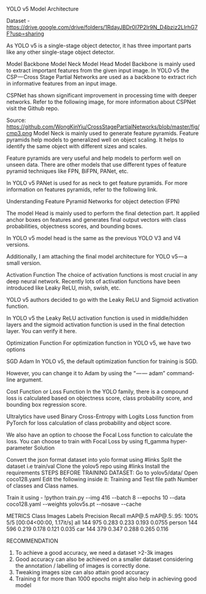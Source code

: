 
YOLO v5 Model Architecture

Dataset - https://drive.google.com/drive/folders/1RdayJBDr0I7P2lr9N_D4bziz2LIrhG7F?usp=sharing

As YOLO v5 is a single-stage object detector, it has three important parts like any other single-stage object detector.

Model Backbone
Model Neck
Model Head
Model Backbone is mainly used to extract important features from the given input image. In YOLO v5 the CSP — Cross Stage Partial Networks are used as a backbone to extract rich in informative features from an input image.

CSPNet has shown significant improvement in processing time with deeper networks. Refer to the following image, for more information about CSPNet visit the Github repo.


Source: https://github.com/WongKinYiu/CrossStagePartialNetworks/blob/master/fig/cmp3.png
Model Neck is mainly used to generate feature pyramids. Feature pyramids help models to generalized well on object scaling. It helps to identify the same object with different sizes and scales.

Feature pyramids are very useful and help models to perform well on unseen data. There are other models that use different types of feature pyramid techniques like FPN, BiFPN, PANet, etc.

In YOLO v5 PANet is used for as neck to get feature pyramids. For more information on features pyramids, refer to the following link.

Understanding Feature Pyramid Networks for object detection (FPN)

The model Head is mainly used to perform the final detection part. It applied anchor boxes on features and generates final output vectors with class probabilities, objectness scores, and bounding boxes.

In YOLO v5 model head is the same as the previous YOLO V3 and V4 versions.

Additionally, I am attaching the final model architecture for YOLO v5 — a small version.

Activation Function
The choice of activation functions is most crucial in any deep neural network. Recently lots of activation functions have been introduced like Leaky ReLU, mish, swish, etc.

YOLO v5 authors decided to go with the Leaky ReLU and Sigmoid activation function.

In YOLO v5 the Leaky ReLU activation function is used in middle/hidden layers and the sigmoid activation function is used in the final detection layer. You can verify it here.

Optimization Function
For optimization function in YOLO v5, we have two options

SGD
Adam
In YOLO v5, the default optimization function for training is SGD.

However, you can change it to Adam by using the “ — — adam” command-line argument.

Cost Function or Loss Function
In the YOLO family, there is a compound loss is calculated based on objectness score, class probability score, and bounding box regression score.

Ultralytics have used Binary Cross-Entropy with Logits Loss function from PyTorch for loss calculation of class probability and object score.

We also have an option to choose the Focal Loss function to calculate the loss. You can choose to train with Focal Loss by using fl_gamma hyper-parameter
Solution


Convert the json format dataset into yolo format using #links
Split the dataset i.e train/val
Clone the yolov5 repo using #links
Install the requirements
STEPS BEFORE TRAINING DATASET:
Go to yolov5/data/ Open coco128.yaml 
Edit the following inside it: Training and Test file path Number of classes and Class names.

Train it using - !python train.py --img 416 --batch 8 --epochs 10 --data coco128.yaml --weights yolov5s.pt --nosave --cache


METRICS
       Class     Images     Labels    Precision  Recall     mAP@.5 mAP@.5:.95: 100% 5/5 [00:04<00:00,  1.17it/s]
         all        144        975      0.283      0.233      0.193     0.0755
         person     144        596      0.219      0.178      0.121      0.035
         car        144        379      0.347      0.288      0.265      0.116
            
  RECOMMENDATION
  
1. To achieve a good accuracy, we need a dataset >2-3k images
2. Good accuracy can also be achieved on a smaller dataset considering the annotation / labelling of images is correctly done.
3. Tweaking images size can also attain good accuracy 
4. Training it for more than 1000 epochs might also help in achieving good model
